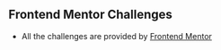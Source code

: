 ## Frontend Mentor Challenges
- All the challenges are provided by <a href='https://www.frontendmentor.io/challenges'>Frontend Mentor</a>
